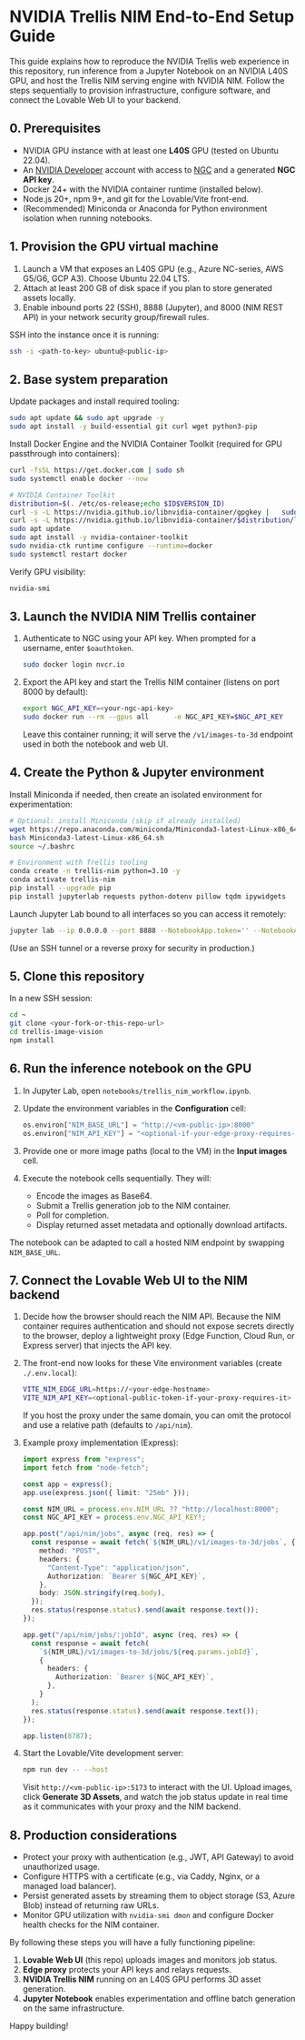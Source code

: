 # NVIDIA Trellis NIM End-to-End Setup Guide

This guide explains how to reproduce the NVIDIA Trellis web experience in this repository, run inference from a Jupyter Notebook on an NVIDIA L40S GPU, and host the Trellis NIM serving engine with NVIDIA NIM. Follow the steps sequentially to provision infrastructure, configure software, and connect the Lovable Web UI to your backend.

## 0. Prerequisites

- NVIDIA GPU instance with at least one **L40S** GPU (tested on Ubuntu 22.04).
- An [NVIDIA Developer](https://developer.nvidia.com/) account with access to [NGC](https://ngc.nvidia.com/) and a generated **NGC API key**.
- Docker 24+ with the NVIDIA container runtime (installed below).
- Node.js 20+, npm 9+, and git for the Lovable/Vite front-end.
- (Recommended) Miniconda or Anaconda for Python environment isolation when running notebooks.

## 1. Provision the GPU virtual machine

1. Launch a VM that exposes an L40S GPU (e.g., Azure NC-series, AWS G5/G6, GCP A3). Choose Ubuntu 22.04 LTS.
2. Attach at least 200 GB of disk space if you plan to store generated assets locally.
3. Enable inbound ports 22 (SSH), 8888 (Jupyter), and 8000 (NIM REST API) in your network security group/firewall rules.

SSH into the instance once it is running:

```bash
ssh -i <path-to-key> ubuntu@<public-ip>
```

## 2. Base system preparation

Update packages and install required tooling:

```bash
sudo apt update && sudo apt upgrade -y
sudo apt install -y build-essential git curl wget python3-pip
```

Install Docker Engine and the NVIDIA Container Toolkit (required for GPU passthrough into containers):

```bash
curl -fsSL https://get.docker.com | sudo sh
sudo systemctl enable docker --now

# NVIDIA Container Toolkit
distribution=$(. /etc/os-release;echo $ID$VERSION_ID)
curl -s -L https://nvidia.github.io/libnvidia-container/gpgkey |   sudo gpg --dearmor -o /usr/share/keyrings/nvidia-container-toolkit-keyring.gpg
curl -s -L https://nvidia.github.io/libnvidia-container/$distribution/libnvidia-container.list |   sed 's#deb https://#deb [signed-by=/usr/share/keyrings/nvidia-container-toolkit-keyring.gpg] https://#g' |   sudo tee /etc/apt/sources.list.d/nvidia-container-toolkit.list
sudo apt update
sudo apt install -y nvidia-container-toolkit
sudo nvidia-ctk runtime configure --runtime=docker
sudo systemctl restart docker
```

Verify GPU visibility:

```bash
nvidia-smi
```

## 3. Launch the NVIDIA NIM Trellis container

1. Authenticate to NGC using your API key. When prompted for a username, enter `$oauthtoken`.

   ```bash
   sudo docker login nvcr.io
   ```

2. Export the API key and start the Trellis NIM container (listens on port 8000 by default):

   ```bash
   export NGC_API_KEY=<your-ngc-api-key>
   sudo docker run --rm --gpus all      -e NGC_API_KEY=$NGC_API_KEY      -p 8000:8000      --name trellis-nim      nvcr.io/nvidia/nim/microsoft/trellis:latest
   ```

   Leave this container running; it will serve the `/v1/images-to-3d` endpoint used in both the notebook and web UI.

## 4. Create the Python & Jupyter environment

Install Miniconda if needed, then create an isolated environment for experimentation:

```bash
# Optional: install Miniconda (skip if already installed)
wget https://repo.anaconda.com/miniconda/Miniconda3-latest-Linux-x86_64.sh
bash Miniconda3-latest-Linux-x86_64.sh
source ~/.bashrc

# Environment with Trellis tooling
conda create -n trellis-nim python=3.10 -y
conda activate trellis-nim
pip install --upgrade pip
pip install jupyterlab requests python-dotenv pillow tqdm ipywidgets
```

Launch Jupyter Lab bound to all interfaces so you can access it remotely:

```bash
jupyter lab --ip 0.0.0.0 --port 8888 --NotebookApp.token='' --NotebookApp.password=''
```

(Use an SSH tunnel or a reverse proxy for security in production.)

## 5. Clone this repository

In a new SSH session:

```bash
cd ~
git clone <your-fork-or-this-repo-url>
cd trellis-image-vision
npm install
```

## 6. Run the inference notebook on the GPU

1. In Jupyter Lab, open `notebooks/trellis_nim_workflow.ipynb`.
2. Update the environment variables in the **Configuration** cell:

   ```python
   os.environ["NIM_BASE_URL"] = "http://<vm-public-ip>:8000"
   os.environ["NIM_API_KEY"] = "<optional-if-your-edge-proxy-requires-one>"
   ```

3. Provide one or more image paths (local to the VM) in the **Input images** cell.
4. Execute the notebook cells sequentially. They will:
   - Encode the images as Base64.
   - Submit a Trellis generation job to the NIM container.
   - Poll for completion.
   - Display returned asset metadata and optionally download artifacts.

The notebook can be adapted to call a hosted NIM endpoint by swapping `NIM_BASE_URL`.

## 7. Connect the Lovable Web UI to the NIM backend

1. Decide how the browser should reach the NIM API. Because the NIM container requires authentication and should not expose secrets directly to the browser, deploy a lightweight proxy (Edge Function, Cloud Run, or Express server) that injects the API key.

2. The front-end now looks for these Vite environment variables (create `./.env.local`):

   ```bash
   VITE_NIM_EDGE_URL=https://<your-edge-hostname>
   VITE_NIM_API_KEY=<optional-public-token-if-your-proxy-requires-it>
   ```

   If you host the proxy under the same domain, you can omit the protocol and use a relative path (defaults to `/api/nim`).

3. Example proxy implementation (Express):

   ```ts
   import express from "express";
   import fetch from "node-fetch";

   const app = express();
   app.use(express.json({ limit: "25mb" }));

   const NIM_URL = process.env.NIM_URL ?? "http://localhost:8000";
   const NGC_API_KEY = process.env.NGC_API_KEY!;

   app.post("/api/nim/jobs", async (req, res) => {
     const response = await fetch(`${NIM_URL}/v1/images-to-3d/jobs`, {
       method: "POST",
       headers: {
         "Content-Type": "application/json",
         Authorization: `Bearer ${NGC_API_KEY}`,
       },
       body: JSON.stringify(req.body),
     });
     res.status(response.status).send(await response.text());
   });

   app.get("/api/nim/jobs/:jobId", async (req, res) => {
     const response = await fetch(
       `${NIM_URL}/v1/images-to-3d/jobs/${req.params.jobId}`,
       {
         headers: {
           Authorization: `Bearer ${NGC_API_KEY}`,
         },
       }
     );
     res.status(response.status).send(await response.text());
   });

   app.listen(8787);
   ```

4. Start the Lovable/Vite development server:

   ```bash
   npm run dev -- --host
   ```

   Visit `http://<vm-public-ip>:5173` to interact with the UI. Upload images, click **Generate 3D Assets**, and watch the job status update in real time as it communicates with your proxy and the NIM backend.

## 8. Production considerations

- Protect your proxy with authentication (e.g., JWT, API Gateway) to avoid unauthorized usage.
- Configure HTTPS with a certificate (e.g., via Caddy, Nginx, or a managed load balancer).
- Persist generated assets by streaming them to object storage (S3, Azure Blob) instead of returning raw URLs.
- Monitor GPU utilization with `nvidia-smi dmon` and configure Docker health checks for the NIM container.

By following these steps you will have a fully functioning pipeline:

1. **Lovable Web UI** (this repo) uploads images and monitors job status.
2. **Edge proxy** protects your API keys and relays requests.
3. **NVIDIA Trellis NIM** running on an L40S GPU performs 3D asset generation.
4. **Jupyter Notebook** enables experimentation and offline batch generation on the same infrastructure.

Happy building!
